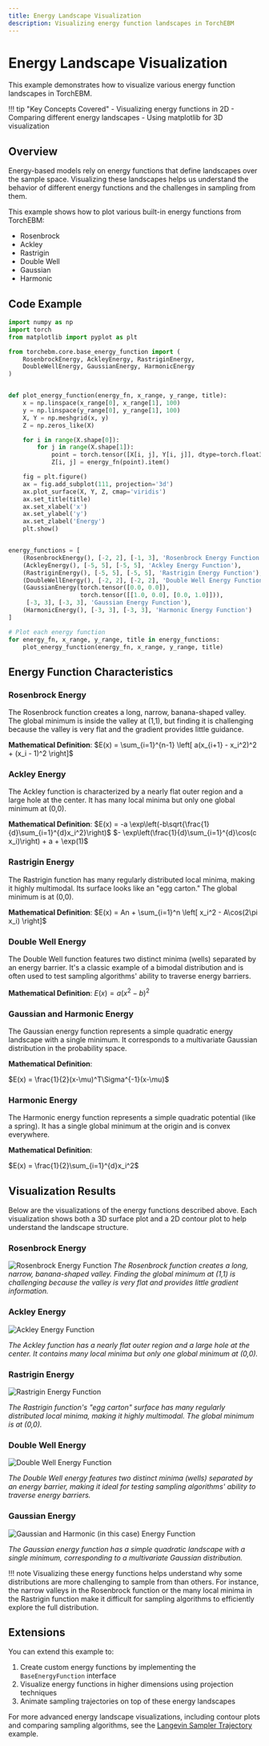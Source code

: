 ```yaml
---
title: Energy Landscape Visualization
description: Visualizing energy function landscapes in TorchEBM
---
```


# Energy Landscape Visualization

This example demonstrates how to visualize various energy function landscapes in TorchEBM.

!!! tip "Key Concepts Covered"
    - Visualizing energy functions in 2D
    - Comparing different energy landscapes
    - Using matplotlib for 3D visualization

## Overview

Energy-based models rely on energy functions that define landscapes over the sample space. Visualizing these landscapes helps us understand the behavior of different energy functions and the challenges in sampling from them.

This example shows how to plot various built-in energy functions from TorchEBM:
- Rosenbrock
- Ackley
- Rastrigin
- Double Well
- Gaussian
- Harmonic

## Code Example

```python
import numpy as np
import torch
from matplotlib import pyplot as plt

from torchebm.core.base_energy_function import (
    RosenbrockEnergy, AckleyEnergy, RastriginEnergy,
    DoubleWellEnergy, GaussianEnergy, HarmonicEnergy
)


def plot_energy_function(energy_fn, x_range, y_range, title):
    x = np.linspace(x_range[0], x_range[1], 100)
    y = np.linspace(y_range[0], y_range[1], 100)
    X, Y = np.meshgrid(x, y)
    Z = np.zeros_like(X)

    for i in range(X.shape[0]):
        for j in range(X.shape[1]):
            point = torch.tensor([X[i, j], Y[i, j]], dtype=torch.float32).unsqueeze(0)
            Z[i, j] = energy_fn(point).item()

    fig = plt.figure()
    ax = fig.add_subplot(111, projection='3d')
    ax.plot_surface(X, Y, Z, cmap='viridis')
    ax.set_title(title)
    ax.set_xlabel('x')
    ax.set_ylabel('y')
    ax.set_zlabel('Energy')
    plt.show()


energy_functions = [
    (RosenbrockEnergy(), [-2, 2], [-1, 3], 'Rosenbrock Energy Function'),
    (AckleyEnergy(), [-5, 5], [-5, 5], 'Ackley Energy Function'),
    (RastriginEnergy(), [-5, 5], [-5, 5], 'Rastrigin Energy Function'),
    (DoubleWellEnergy(), [-2, 2], [-2, 2], 'Double Well Energy Function'),
    (GaussianEnergy(torch.tensor([0.0, 0.0]),
                    torch.tensor([[1.0, 0.0], [0.0, 1.0]])),
     [-3, 3], [-3, 3], 'Gaussian Energy Function'),
    (HarmonicEnergy(), [-3, 3], [-3, 3], 'Harmonic Energy Function')
]

# Plot each energy function
for energy_fn, x_range, y_range, title in energy_functions:
    plot_energy_function(energy_fn, x_range, y_range, title)
```

## Energy Function Characteristics

<div class="grid" markdown>
<div markdown>

### Rosenbrock Energy

The Rosenbrock function creates a long, narrow, banana-shaped valley. The global minimum is inside the valley at (1,1), but finding it is challenging because the valley is very flat and the gradient provides little guidance.

**Mathematical Definition**:
$E(x) = \sum_{i=1}^{n-1} \left[ a(x_{i+1} - x_i^2)^2 + (x_i - 1)^2 \right]$

</div>
<div markdown>

### Ackley Energy

The Ackley function is characterized by a nearly flat outer region and a large hole at the center. It has many local minima but only one global minimum at (0,0).

**Mathematical Definition**:
$E(x) = -a \exp\left(-b\sqrt{\frac{1}{d}\sum_{i=1}^{d}x_i^2}\right)$ 
$- \exp\left(\frac{1}{d}\sum_{i=1}^{d}\cos(c x_i)\right) + a + \exp(1)$

</div>
</div>

<div class="grid" markdown>
<div markdown>

### Rastrigin Energy

The Rastrigin function has many regularly distributed local minima, making it highly multimodal. Its surface looks like an "egg carton." The global minimum is at (0,0).

**Mathematical Definition**:
$E(x) = An + \sum_{i=1}^n \left[ x_i^2 - A\cos(2\pi x_i) \right]$

</div>
<div markdown>

### Double Well Energy

The Double Well function features two distinct minima (wells) separated by an energy barrier. It's a classic example of a bimodal distribution and is often used to test sampling algorithms' ability to traverse energy barriers.

**Mathematical Definition**:
$E(x) = a(x^2 - b)^2$

</div>
</div>

<div class="grid" markdown>
<div markdown>

### Gaussian and Harmonic Energy

The Gaussian energy function represents a simple quadratic energy landscape with a single minimum. It corresponds to a multivariate Gaussian distribution in the probability space.

**Mathematical Definition**:

$E(x) = \frac{1}{2}(x-\mu)^T\Sigma^{-1}(x-\mu)$

</div>
<div markdown>

### Harmonic Energy

The Harmonic energy function represents a simple quadratic potential (like a spring). It has a single global minimum at the origin and is convex everywhere. 

**Mathematical Definition**:

$E(x) = \frac{1}{2}\sum_{i=1}^{d}x_i^2$

</div>
</div>

## Visualization Results

Below are the visualizations of the energy functions described above. Each visualization shows both a 3D surface plot and a 2D contour plot to help understand the landscape structure.

### Rosenbrock Energy

![Rosenbrock Energy Function](../assets/images/e_functions/rosenbrock.png)
*The Rosenbrock function creates a long, narrow, banana-shaped valley. Finding the global minimum at (1,1) is challenging because the valley is very flat and provides little gradient information.*

### Ackley Energy

![Ackley Energy Function](../assets/images/e_functions/ackley.png)

*The Ackley function has a nearly flat outer region and a large hole at the center. It contains many local minima but only one global minimum at (0,0).*

### Rastrigin Energy

![Rastrigin Energy Function](../assets/images/e_functions/rastrigin.png)

*The Rastrigin function's "egg carton" surface has many regularly distributed local minima, making it highly multimodal. The global minimum is at (0,0).*

### Double Well Energy

![Double Well Energy Function](../assets/images/e_functions/double_well.png)

*The Double Well energy features two distinct minima (wells) separated by an energy barrier, making it ideal for testing sampling algorithms' ability to traverse energy barriers.*

### Gaussian Energy

![Gaussian and Harmonic (in this case) Energy Function](../assets/images/e_functions/gaussian.png)

*The Gaussian energy function has a simple quadratic landscape with a single minimum, corresponding to a multivariate Gaussian distribution.*

[//]: # (### Harmonic Energy)

[//]: # ()
[//]: # (![Harmonic Energy Function]&#40;../assets/images/e_functions/harmonic.png&#41;)

[//]: # ()
[//]: # (*The Harmonic energy function represents a simple quadratic potential with a single global minimum at the origin.*)

!!! note
    Visualizing these energy functions helps understand why some distributions are more challenging to sample from than others. For instance, the narrow valleys in the Rosenbrock function or the many local minima in the Rastrigin function make it difficult for sampling algorithms to efficiently explore the full distribution.

## Extensions

You can extend this example to:

1. Create custom energy functions by implementing the `BaseEnergyFunction` interface
2. Visualize energy functions in higher dimensions using projection techniques
3. Animate sampling trajectories on top of these energy landscapes

For more advanced energy landscape visualizations, including contour plots and comparing sampling algorithms, see the [Langevin Sampler Trajectory](langevin_trajectory.md) example. 